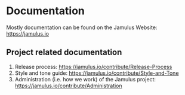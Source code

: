 # Documentation

Mostly documentation can be found on the Jamulus Website: https://jamulus.io

## Project related documentation

1. Release process: https://jamulus.io/contribute/Release-Process
2. Style and tone guide: https://jamulus.io/contribute/Style-and-Tone
3. Administration (i.e. how we work) of the Jamulus project: https://jamulus.io/contribute/Administration
